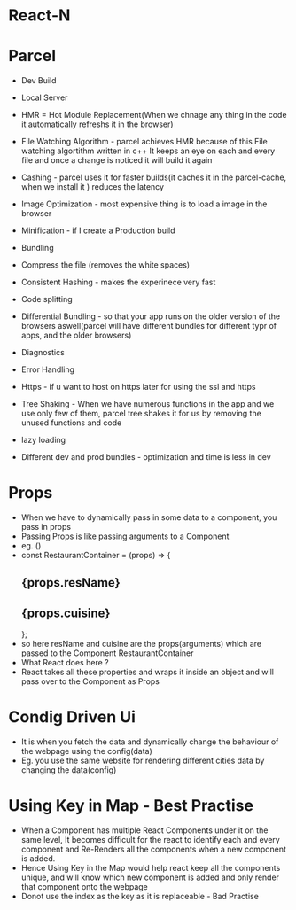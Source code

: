 # React-N

# Parcel

- Dev Build
- Local Server
- HMR = Hot Module Replacement(When we chnage any thing in the code it automatically refreshs it in the browser)
- File Watching Algorithm - parcel achieves HMR because of this File watching algortithm written in c++
  It keeps an eye on each and every file and once a change is noticed it will build it again

- Cashing - parcel uses it for faster builds(it caches it in the parcel-cache, when we install it ) reduces the latency
- Image Optimization - most expensive thing is to load a image in the browser
- Minification - if I create a Production build
- Bundling
- Compress the file (removes the white spaces)
- Consistent Hashing - makes the experinece very fast
- Code splitting
- Differential Bundling - so that your app runs on the older version of the browsers aswell(parcel will have different bundles for different typr of apps, and the older browsers)
- Diagnostics
- Error Handling
- Https - if u want to host on https later for using the ssl and https
- Tree Shaking - When we have numerous functions in the app and we use only few of them, parcel tree shakes it for us by removing the unused functions and code
- lazy loading
- Different dev and prod bundles - optimization and time is less in dev

# Props

- When we have to dynamically pass in some data to a component, you pass in props
- Passing Props is like passing arguments to a Component
- eg. (<RestaurantContainer resName="Meghana Foods" cuisine="Biryani" />)
- const RestaurantContainer = (props) => {<h2>{props.resName}</h2> <h2>{props.cuisine}</h2>};
- so here resName and cuisine are the props(arguments) which are passed to the Component RestaurantContainer
- What React does here ?
- React takes all these properties and wraps it inside an object and will pass over to the Component as Props

# Condig Driven Ui

- It is when you fetch the data and dynamically change the behaviour of the webpage using the config(data)
- Eg. you use the same website for rendering different cities data by changing the data(config)

# Using Key in Map - Best Practise

- When a Component has multiple React Components under it on the same level, It becomes difficult for the react to identify each and every component and Re-Renders all the components when a new component is added.
- Hence Using Key in the Map would help react keep all the components unique, and will know which new component is added and only render that component onto the webpage
- Donot use the index as the key as it is replaceable - Bad Practise
